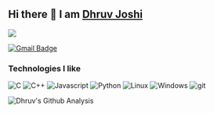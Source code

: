 ## Hi there 👋 I am [Dhruv Joshi](..)
<img src="https://komarev.com/ghpvc/?username=name-dhruv" />


[![Gmail Badge](https://img.shields.io/badge/-dhruvjoshi43@iitkgp.ac.in-red?style=flat-pill&logo=Gmail&logoColor=white&link=mailto:dhruvjoshi43@iitkgp.ac.in)](dhruvjoshi43@iitkgp.ac.in)



<h3>Technologies I like</h3>
<p>
  <img alt="C" src="https://img.shields.io/badge/-blue?style=flat-pill&logo=c&logoColor=white" />
  <img alt="C++" src="https://img.shields.io/badge/++-darkblue?style=flat-pill&logo=C&logoColor=white" />
  <img alt="Javascript" src="https://img.shields.io/badge/-Javascript-000?style=flat-pill&logo=javascript&logo_color=000000" />
  <img alt="Python" src="https://img.shields.io/badge/-Python-3776AB?style=flat-pill&logo=Python&logoColor=white" />
  <img alt="Linux" src="https://img.shields.io/badge/-Linux-FCC624?style=flat-pill&logo=Linux&logoColor=black" />
  <img alt="Windows" src="https://img.shields.io/badge/-Windows-0174cd?style=flat-pill&logo=windows&logoColor=white" />
  <img alt="git" src="https://img.shields.io/badge/-Git-F05032?style=flat-pill&logo=git&logoColor=white" />
</p>


![Dhruv's Github Analysis](https://github-readme-stats.vercel.app/api?username=dhruv18MA&hide_title=true&show_owner=true&show_icons=true&hide_border=true&theme=dark)



<!---
- 👋 Hi, I’m @name-dhruv
- 👀 I’m interested in ...
- 🌱 I’m currently learning ...
- 💞️ I’m looking to collaborate on ...
- 📫 How to reach me ...


name-dhruv/name-dhruv is a ✨ special ✨ repository because its `README.md` (this file) appears on your GitHub profile.
You can click the Preview link to take a look at your changes.
--->

